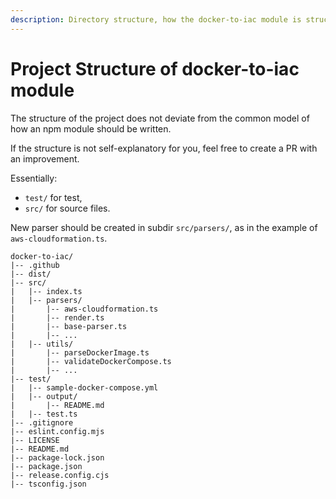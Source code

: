 ```yaml
---
description: Directory structure, how the docker-to-iac module is structured, explanation of where you should add which type of files.
---
```


# Project Structure of docker-to-iac module

The structure of the project does not deviate from the common model of how an npm module should be written.

If the structure is not self-explanatory for you, feel free to create a PR with an improvement.

Essentially:

- `test/` for test,
- `src/` for source files.

New parser should be created in subdir `src/parsers/`, as in the example of `aws-cloudformation.ts`.

```text
docker-to-iac/
|-- .github
|-- dist/
|-- src/
|   |-- index.ts
|   |-- parsers/
|       |-- aws-cloudformation.ts
|       |-- render.ts
|       |-- base-parser.ts
|       |-- ...
|   |-- utils/
|       |-- parseDockerImage.ts
|       |-- validateDockerCompose.ts
|       |-- ...
|-- test/
|   |-- sample-docker-compose.yml
|   |-- output/
|       |-- README.md
|   |-- test.ts
|-- .gitignore
|-- eslint.config.mjs
|-- LICENSE
|-- README.md
|-- package-lock.json
|-- package.json
|-- release.config.cjs
|-- tsconfig.json
```
